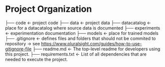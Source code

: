 # Project Organization

├── code                <- project code
├── data                <- project data
├── datacatalog         <- place for a datacatalog where source data is documented
├── experiments         <- experimentation documentation
├── models              <- place for trained models
├── .gitignore          <- defines files and folders that should not be commited to repository -> see https://www.pluralsight.com/guides/how-to-use-gitignore-file
├── readme.md           <- The top-level readme for developers using this project.
├── requirements.txt    <- List of all dependencies that are needed to execute the project.